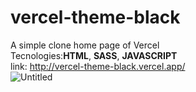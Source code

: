 # vercel-theme-black
 A simple clone home page of Vercel</br>
 Tecnologies:<b>HTML</b>, <b>SASS</b>, <b>JAVASCRIPT</b></br>
 link: http://vercel-theme-black.vercel.app/
</br> 
![Untitled](https://user-images.githubusercontent.com/63961258/139606536-1a947ee9-f360-4e4b-909d-5f6e5c9cde96.png)
